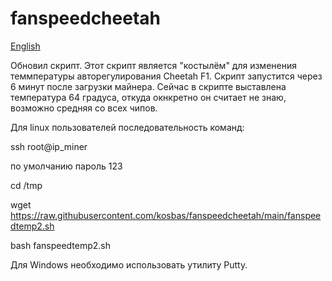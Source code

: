 # fanspeedcheetah
[English](https://github.com/kosbas/fanspeedcheetah/blob/main/README_EN.md)

Обновил скрипт.
Этот скрипт является "костылём" для изменения теммпературы авторегулирования Cheetah F1.
Скрипт запустится через 6 минут после загрузки майнера. Сейчас в скрипте выставлена температура 64 градуса, откуда окнкретно он считает не знаю, возможно средняя со всех чипов.

Для linux пользователей последовательность команд:

ssh root@ip_miner

по умолчанию пароль 123

cd /tmp

wget https://raw.githubusercontent.com/kosbas/fanspeedcheetah/main/fanspeedtemp2.sh

bash fanspeedtemp2.sh


Для Windows необходимо использовать утилиту Putty.
